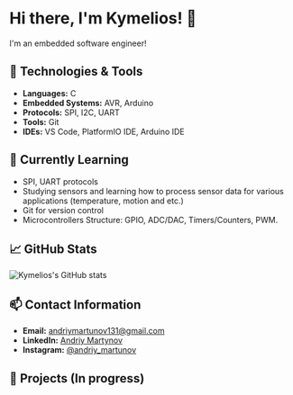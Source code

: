 # Hi there, I'm Kymelios! 👋

I'm an embedded software engineer!

## 🔧 Technologies & Tools

- **Languages:** C
- **Embedded Systems:** AVR, Arduino
- **Protocols:** SPI, I2C, UART
- **Tools:** Git
- **IDEs:** VS Code, PlatformIO IDE, Arduino IDE

## 🌱 Currently Learning

- SPI, UART protocols
- Studying sensors and learning how to process sensor data for various applications (temperature, motion and etc.)
- Git for version control
- Microcontrollers Structure: GPIO, ADC/DAC, Timers/Counters, PWM.

## 📈 GitHub Stats

![Kymelios's GitHub stats](https://github-readme-stats.vercel.app/api?username=Kymelios&show_icons=true&theme=radical)

## 📫 Contact Information

- **Email:** [andriymartunov131@gmail.com](mailto:andriymartunov131@gmail.com)
- **LinkedIn:** [Andriy Martynov](https://www.linkedin.com/in/%D0%B0%D0%BD%D0%B4%D1%80%D1%96%D0%B9-%D0%BC%D0%B0%D1%80%D1%82%D0%B8%D0%BD%D0%BE%D0%B2-4147b9333)
- **Instagram:** [@andriy_martunov](https://www.instagram.com/andriy_martunov/?igsh=ZGIzeDByaGQ0MWZm)

## 🔗 Projects (In progress)
